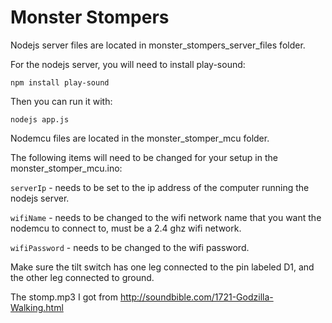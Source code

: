 # Monster Stompers

Nodejs server files are located in monster_stompers_server_files folder.

For the nodejs server, you will need to install play-sound:

 ```npm install play-sound```

Then you can run it with: 

```nodejs app.js```

Nodemcu files are located in the monster_stomper_mcu folder.

The following items will need to be changed for your setup in the monster_stomper_mcu.ino:

```serverIp``` - needs to be set to the ip address of the computer running the nodejs server.

```wifiName``` - needs to be changed to the wifi network name that you want the nodemcu to connect to, must be a 2.4 ghz wifi network.

```wifiPassword``` - needs to be changed to the wifi password.

Make sure the tilt switch has one leg connected to the pin labeled D1, and the other leg connected to ground.

The stomp.mp3 I got from http://soundbible.com/1721-Godzilla-Walking.html


